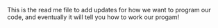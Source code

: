 This is the read me file to add updates for how we want to program our code, and eventually it will tell you how to work our progam!
